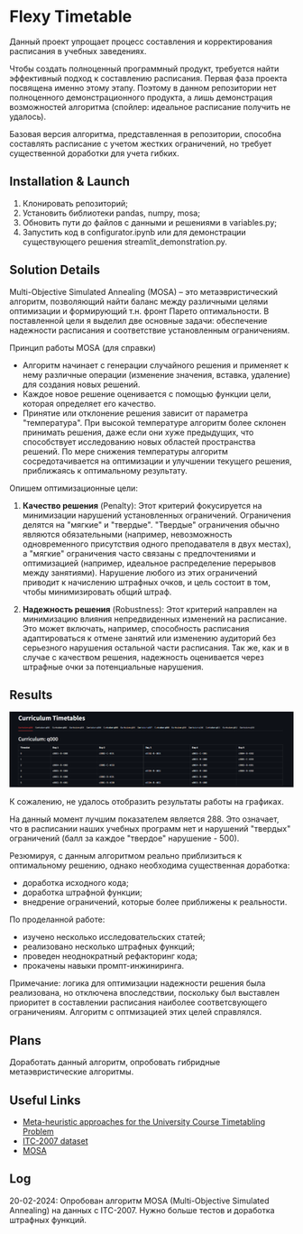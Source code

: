 
# Flexy Timetable

Данный проект упрощает процесс составления и корректирования расписания в учебных заведениях.

Чтобы создать полноценный программный продукт, требуется найти эффективный подход к составлению расписания. Первая фаза проекта посвящена именно этому этапу. Поэтому в данном репозитории нет полноценного демонстрационного продукта, а лишь демонстрация возможностей алгоритма (спойлер: идеальное расписание получить не удалось).

Базовая версия алгоритма, представленная в репозитории, способна составлять расписание с учетом жестких ограничений, но требует существенной доработки для учета гибких. 

## Installation & Launch

1) Клонировать репозиторий;
2) Установить библиотеки pandas, numpy, mosa;
3) Обновить пути до файлов с данными и решениями в variables.py;
4) Запустить код в configurator.ipynb или для демонстрации существующего решения streamlit_demonstration.py.

## Solution Details

Multi-Objective Simulated Annealing (MOSA) – это метаэвристический алгоритм, позволяющий найти баланс между различными целями оптимизации и формирующий т.н. фронт Парето оптимальности. В поставленной цели я выделил две основные задачи: обеспечение надежности расписания и соответствие установленным ограничениям.

Принцип работы MOSA (для справки)

- Алгоритм начинает с генерации случайного решения и применяет к нему различные операции (изменение значения, вставка, удаление) для создания новых решений.
- Каждое новое решение оценивается с помощью функции цели, которая определяет его качество.
- Принятие или отклонение решения зависит от параметра "температура". При высокой температуре алгоритм более склонен принимать решения, даже если они хуже предыдущих, что способствует исследованию новых областей пространства решений. По мере снижения температуры алгоритм сосредотачивается на оптимизации и улучшении текущего решения, приближаясь к оптимальному результату.

Опишем оптимизационные цели:
1) **Качество решения** (Penalty): Этот критерий фокусируется на минимизации нарушений установленных ограничений. Ограничения делятся на "мягкие" и "твердые". "Твердые" ограничения обычно являются обязательными (например, невозможность одновременного присутствия одного преподавателя в двух местах), а "мягкие" ограничения часто связаны с предпочтениями и оптимизацией (например, идеальное распределение перерывов между занятиями). Нарушение любого из этих ограничений приводит к начислению штрафных очков, и цель состоит в том, чтобы минимизировать общий штраф.

2) **Надежность решения** (Robustness): Этот критерий направлен на минимизацию влияния непредвиденных изменений на расписание. Это может включать, например, способность расписания адаптироваться к отмене занятий или изменению аудиторий без серьезного нарушения остальной части расписания. Так же, как и в случае с качеством решения, надежность оценивается через штрафные очки за потенциальные нарушения. 

## Results

![Демонстрация](utill/image.png)

К сожалению, не удалось отобразить результаты работы на графиках.

На данный момент лучшим показателем является 288. Это означает, что в расписании наших учебных программ нет и нарушений "твердых" ограничений (балл за каждое "твердое" нарушение - 500). 

Резюмируя, с данным алгоритмом реально приблизиться к оптимальному решению, однако необходима существенная доработка:

- доработка исходного кода;
- доработка штрафной функции;
- внедрение ограничений, которые более приближены к реальности.

По проделанной работе:

- изучено несколько исследовательских статей;
- реализовано несколько штрафных функций;
- проведен неоднократный рефакторинг кода;
- прокачены навыки промпт-инжиниринга.

Примечание: логика для оптимизации надежности решения была реализована, но отключена впоследствии, поскольку был выставлен приоритет в составлении расписания наиболее соответсвующего ограничениям. Алгоритм с оптмизацией этих целей справлялся.

## Plans

Доработать данный алгоритм, опробовать гибридные метаэвристические алгоритмы.

## Useful Links

- [Meta-heuristic approaches for the University Course Timetabling Problem](https://www.sciencedirect.com/science/article/pii/S2667305323000789)
- [ITC-2007 dataset](https://github.com/Docheinstein/itc2007-cct/tree/master/datasets)
- [MOSA](https://github.com/rgaveiga/mosa)

## Log

20-02-2024: Опробован алгоритм MOSA (Multi-Objective Simulated Annealing) на данных с ITC-2007. Нужно больше тестов и доработка штрафных функций.
